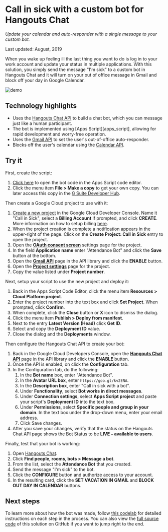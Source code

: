 # Call in sick with a custom bot for Hangouts Chat

_Update your calendar and auto-responder with a single message to your custom bot._

Last updated: August, 2019

When you wake up feeling ill the last thing you want to do is log in to your
work account and update your status in multiple applications. With this
solution, you simply send the message "I'm sick" to a custom bot in Hangouts
Chat and it will turn on your out of office message in Gmail and block off
your day in Google Calendar.

<!-- TODO: Fix update image path to "master" before comitting. -->

![demo](https://cdn.jsdelivr.net/gh/gsuitedevs/solutions@call-in-sick/call-in-sick/demo.png)

## Technology highlights

- Uses the [Hangouts Chat API][hangouts_chat_api] to build a chat bot, which you
  can message just like a human participant.
- The bot is implemented using [Apps Script][apps_script], allowing for rapid
  development and worry-free operation.
- Uses the [Gmail API][gmail_api] to set the user's out-of-office
  auto-responder.
- Blocks off the user's calendar using the [Calendar API][calendar_api].

[hangouts_chat_api]: https://developers.google.com/hangouts/chat/
[app_script]: https://developers.google.com/apps-script/
[gmail_api]: https://developers.google.com/gmail/api/
[calendar_api]: https://developers.google.com/calendar/

## Try it

First, create the script:

1.  [Click here][code] to open the bot code in the Apps Script code editor.
1.  Click the menu item **File > Make a copy** to get your own copy. You can
    later access this copy in the [G Suite Developer Hub][hub].

[code]: https://script.google.com/d/1pbuGhMkTyqfeR30QfbMzsA21qM2p0HmnStGpZUKj-QLvH0BL73UbTlSq/edit
[hub]: https://script.google.com

Then create a Google Cloud project to use with it:

1.  [Create a new project][new_project] in the Google Cloud Developer Console.
    Name it "Call in Sick", select a **Billing Account** if prompted, and
    click **CREATE**. More information on how to setup billing [here][billing].
1.  When the project creation is complete a notification appears in the
    upper-right of the page. Click on the **Create Project: Call in Sick** entry
    to open the project.
1.  Open the [**OAuth consent screen**][consent_screen] settings page for the
    project.
1.  In the field **Application name** enter "Attendance Bot" and click the
    **Save** button at the bottom.
1.  Open the [**Gmail API**][library_gmail] page in the API library and click
    the **ENABLE** button.
1.  Open the [**Project settings**][project_settings] page for the project.
1.  Copy the value listed under **Project number**.

[new_project]: https://console.cloud.google.com/projectcreate
[billing]: https://cloud.google.com/free/docs/gcp-free-tier
[consent_screen]: https://console.cloud.google.com/apis/credentials/consent
[library_gmail]: https://pantheon.corp.google.com/apis/library/gmail
[project_settings]: https://console.cloud.google.com/iam-admin/settings

Next, setup your script to use the new project and deploy it:

1.  Back in the Apps Script Code Editor, click the menu item
    **Resources > Cloud Platform project**.
1.  Enter the project number into the text box and click **Set Project**. When
    prompted, click **Confirm**.
1.  When complete, click the **Close** button or **X** icon to dismiss the
    dialog.
1.  Click the menu item **Publish > Deploy from manifest**.
1.  Next to the entry **Latest Version (Head)** click **Get ID**.
1.  Select and copy the **Deployment ID** value.
1.  Close the dialog and the **Deployments** window.

Then configure the Hangouts Chat API to create your bot:

1.  Back in the Google Cloud Developers Console, open the
    [**Hangouts Chat API**][library_chat] page in the API library and click the
    **ENABLE** button.
1.  Once the API is enabled, on click the **Configuration** tab.
1.  In the Configuration tab, do the following:
    1.  In the **Bot name** box, enter "Attendance Bot".
    1.  In the **Avatar URL box**, enter `https://goo.gl/kv2ENA`.
    1.  In the **Description box**, enter "Call in sick with a bot".
    1.  Under **Functionality**, select **Bot works in direct messages**.
    1.  Under **Connection settings**, select **Apps Script project** and paste
        your script's **Deployment ID** into the text box.
    1.  Under **Permissions**, select **Specific people and group in your
        domain**. In the text box under the drop-down menu, enter your email
        address.
    1.  Click Save changes.
1.  After you save your changes, verify that the status on the Hangouts Chat API
    page shows the Bot Status to be **LIVE – available to users**.

[library_chat]: https://pantheon.corp.google.com/apis/library/chat.googleapis.com

Finally, test that your bot is working:

1.  Open [Hangouts Chat][hangouts_chat].
1.  Click **Find people, rooms, bots > Message a bot**.
1.  From the list, select the **Attendance Bot** that you created.
1.  Send the message "I'm sick" to the bot.
1.  Click the **CONFIGURE** button and authorize access to your account.
1.  In the resulting card, click the **SET VACATION IN GMAIL** and
    **BLOCK OUT DAY IN CALENDAR** buttons.

[hangouts_chat]: https://chat.google.com

## Next steps

To learn more about how the bot was made, follow [this codelab][codelab] for
detailed instructions on each step in the process. You can also view the
[full source code][github] of this solution on GitHub if you want to jump right
to the end.

[codelab]: https://codelabs.developers.google.com/codelabs/chat-apps-script/
[github]: https://github.com/googlecodelabs/hangouts-chat-apps-script
